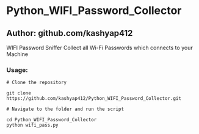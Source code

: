 # Python_WIFI_Password_Collector

## Author: github.com/kashyap412

  WIFI Password Sniffer Collect all Wi-Fi Passwords which connects to your Machine

### Usage:
```
# Clone the repository

git clone https://github.com/kashyap412/Python_WIFI_Password_Collector.git

# Navigate to the folder and run the script

cd Python_WIFI_Password_Collector
python wifi_pass.py

```

